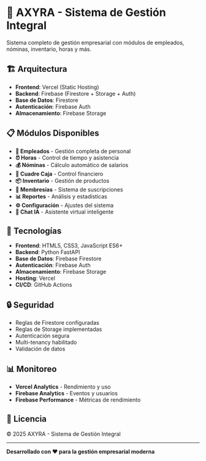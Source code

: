 # 🚀 AXYRA - Sistema de Gestión Integral

Sistema completo de gestión empresarial con módulos de empleados, nóminas, inventario, horas y más.

## 🏗️ **Arquitectura**

- **Frontend**: Vercel (Static Hosting)
- **Backend**: Firebase (Firestore + Storage + Auth)
- **Base de Datos**: Firestore
- **Autenticación**: Firebase Auth
- **Almacenamiento**: Firebase Storage

## 📋 **Módulos Disponibles**

- **👥 Empleados** - Gestión completa de personal
- **⏰ Horas** - Control de tiempo y asistencia
- **💰 Nóminas** - Cálculo automático de salarios
- **🧮 Cuadre Caja** - Control financiero
- **📦 Inventario** - Gestión de productos
- **🎫 Membresías** - Sistema de suscripciones
- **📊 Reportes** - Análisis y estadísticas
- **⚙️ Configuración** - Ajustes del sistema
- **🤖 Chat IA** - Asistente virtual inteligente

## 🔧 **Tecnologías**

- **Frontend**: HTML5, CSS3, JavaScript ES6+
- **Backend**: Python FastAPI
- **Base de Datos**: Firebase Firestore
- **Autenticación**: Firebase Auth
- **Almacenamiento**: Firebase Storage
- **Hosting**: Vercel
- **CI/CD**: GitHub Actions

## 🔒 **Seguridad**

- Reglas de Firestore configuradas
- Reglas de Storage implementadas
- Autenticación segura
- Multi-tenancy habilitado
- Validación de datos

## 📊 **Monitoreo**

- **Vercel Analytics** - Rendimiento y uso
- **Firebase Analytics** - Eventos y usuarios
- **Firebase Performance** - Métricas de rendimiento

## 📄 **Licencia**

© 2025 AXYRA - Sistema de Gestión Integral

---

**Desarrollado con ❤️ para la gestión empresarial moderna**
